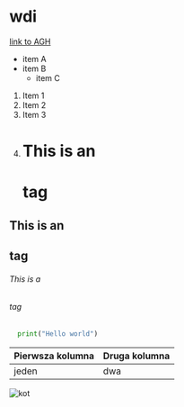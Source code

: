 # wdi
[link to AGH](https://www.agh.edu.pl)
* item A
* item B
  * item C
1. Item 1
1. Item 2
  1. Item 3 
  2. # This is an <h1> tag
## This is an <h2> tag
###### This is a <h6> tag
  
```python
  print("Hello world")
  ```
  Pierwsza kolumna | Druga kolumna
  -----------------|---------------
  jeden | dwa
![kot](/laboratorium&#32;2/kot.jpeg)